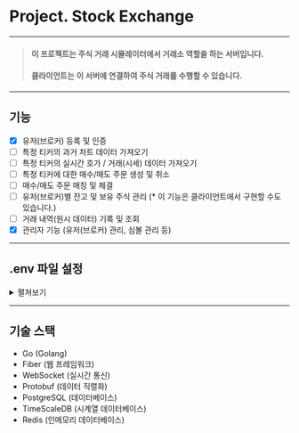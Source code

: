 # Project. Stock Exchange

---
> #### 이 프로젝트는 주식 거래 시뮬레이터에서 거래소 역할을 하는 서버입니다.
> #### 클라이언트는 이 서버에 연결하여 주식 거래를 수행할 수 있습니다.

---
## 기능
- [x] 유저(브로커) 등록 및 인증
- [ ] 특정 티커의 과거 차트 데이터 가져오기
- [ ] 특정 티커의 실시간 호가 / 거래(시세) 데이터 가져오기
- [ ] 특정 티커에 대한 매수/매도 주문 생성 및 취소
- [ ] 매수/매도 주문 매칭 및 체결
- [ ] 유저(브로커)별 잔고 및 보유 주식 관리 (* 이 기능은 클라이언트에서 구현할 수도 있습니다.)
- [ ] 거래 내역(원시 데이터) 기록 및 조회
- [x] 관리자 기능 (유저(브로커) 관리, 심볼 관리 등)
---
## .env 파일 설정
<details>
<summary>펼쳐보기</summary>

```
# Swagger API 문서 접근용 계정
SWAGGER_USER=
SWAGGER_PASSWORD=
# PostgreSQL DB 설정
POSTGRES_DB_HOST=localhost
POSTGRES_DB_PORT=5432
POSTGRES_DB_USER=postgres
POSTGRES_DB_PASSWORD=pjse-user-1234
POSTGRES_DB_NAME=exchange-data
POSTGRES_DB_SSLMODE=disable
POSTGRES_DB_MAX_CONNS=30
POSTGRES_DB_MIN_CONNS=10
POSTGRES_DB_CONN_MAX_LIFETIME=3600
POSTGRES_DB_CONN_MAX_IDLE_TIME=1800
# Redis 설정
REDIS_HOST=localhost:6379
REDIS_USERNAME=pjse
REDIS_PASSWORD=pjse-user-1234
REDIS_DB=0
REDIS_POOL_SIZE=20
REDIS_MIN_IDLE_CONNS=10
REDIS_MAX_RETRIES=3
REDIS_DIAL_TIMEOUT=5
REDIS_READ_TIMEOUT=3
REDIS_WRITE_TIMEOUT=3
REDIS_POOL_TIMEOUT=4
# 웹소켓 설정
WEBSOCKET_PORT=4001
# 서버 설정
SERVER_PORT=4000
SYS_LOG=true
SYS_LOG_LOCATION=./logs
SYS_LOG_RESET_DAYS=7
SYS_LOG_LEVEL=info
```

</details>

---
## 기술 스택
- Go (Golang)
- Fiber (웹 프레임워크)
- WebSocket (실시간 통신)
- Protobuf (데이터 직렬화)
- PostgreSQL (데이터베이스)
- TimeScaleDB (시계열 데이터베이스)
- Redis (인메모리 데이터베이스)
